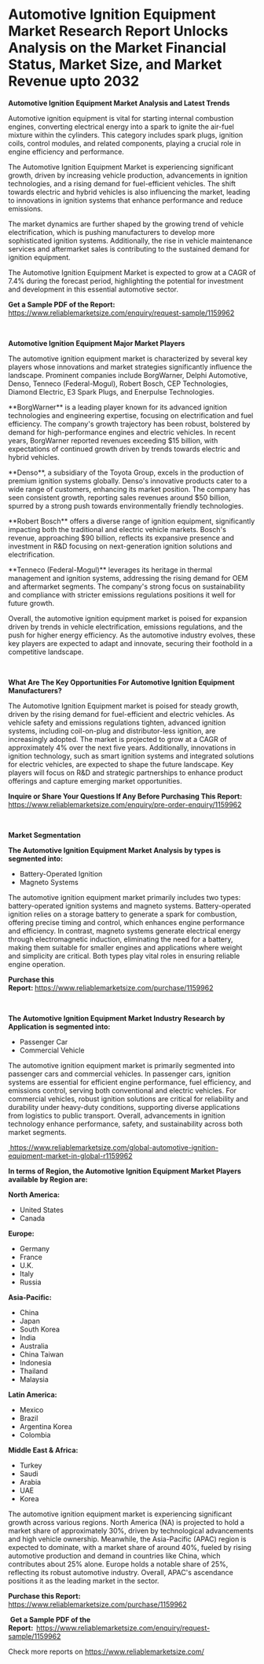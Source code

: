 <p><h1>Automotive Ignition Equipment Market Research Report Unlocks Analysis on the Market Financial Status, Market Size, and Market Revenue upto 2032</h1></p><p><strong>Automotive Ignition Equipment Market Analysis and Latest Trends</strong></p>
<p><p>Automotive ignition equipment is vital for starting internal combustion engines, converting electrical energy into a spark to ignite the air-fuel mixture within the cylinders. This category includes spark plugs, ignition coils, control modules, and related components, playing a crucial role in engine efficiency and performance.</p><p>The Automotive Ignition Equipment Market is experiencing significant growth, driven by increasing vehicle production, advancements in ignition technologies, and a rising demand for fuel-efficient vehicles. The shift towards electric and hybrid vehicles is also influencing the market, leading to innovations in ignition systems that enhance performance and reduce emissions. </p><p>The market dynamics are further shaped by the growing trend of vehicle electrification, which is pushing manufacturers to develop more sophisticated ignition systems. Additionally, the rise in vehicle maintenance services and aftermarket sales is contributing to the sustained demand for ignition equipment.</p><p>The Automotive Ignition Equipment Market is expected to grow at a CAGR of 7.4% during the forecast period, highlighting the potential for investment and development in this essential automotive sector.</p></p>
<p><strong>Get a Sample PDF of the Report:&nbsp;</strong> <a href="https://www.reliablemarketsize.com/enquiry/request-sample/1159962?utm_campaign=3176&utm_medium=2&utm_source=Github&utm_content=ia&utm_term=22032025&utm_id=automotive-ignition-equipment">https://www.reliablemarketsize.com/enquiry/request-sample/1159962</a></p>
<p>&nbsp;</p>
<p><strong>Automotive Ignition Equipment Major Market Players</strong></p>
<p><p>The automotive ignition equipment market is characterized by several key players whose innovations and market strategies significantly influence the landscape. Prominent companies include BorgWarner, Delphi Automotive, Denso, Tenneco (Federal-Mogul), Robert Bosch, CEP Technologies, Diamond Electric, E3 Spark Plugs, and Enerpulse Technologies.</p><p>**BorgWarner** is a leading player known for its advanced ignition technologies and engineering expertise, focusing on electrification and fuel efficiency. The company's growth trajectory has been robust, bolstered by demand for high-performance engines and electric vehicles. In recent years, BorgWarner reported revenues exceeding $15 billion, with expectations of continued growth driven by trends towards electric and hybrid vehicles.</p><p>**Denso**, a subsidiary of the Toyota Group, excels in the production of premium ignition systems globally. Denso's innovative products cater to a wide range of customers, enhancing its market position. The company has seen consistent growth, reporting sales revenues around $50 billion, spurred by a strong push towards environmentally friendly technologies.</p><p>**Robert Bosch** offers a diverse range of ignition equipment, significantly impacting both the traditional and electric vehicle markets. Bosch's revenue, approaching $90 billion, reflects its expansive presence and investment in R&D focusing on next-generation ignition solutions and electrification.</p><p>**Tenneco (Federal-Mogul)** leverages its heritage in thermal management and ignition systems, addressing the rising demand for OEM and aftermarket segments. The company's strong focus on sustainability and compliance with stricter emissions regulations positions it well for future growth.</p><p>Overall, the automotive ignition equipment market is poised for expansion driven by trends in vehicle electrification, emissions regulations, and the push for higher energy efficiency. As the automotive industry evolves, these key players are expected to adapt and innovate, securing their foothold in a competitive landscape.</p></p>
<p>&nbsp;</p>
<p><strong>What Are The Key Opportunities For Automotive Ignition Equipment Manufacturers?</strong></p>
<p><p>The Automotive Ignition Equipment market is poised for steady growth, driven by the rising demand for fuel-efficient and electric vehicles. As vehicle safety and emissions regulations tighten, advanced ignition systems, including coil-on-plug and distributor-less ignition, are increasingly adopted. The market is projected to grow at a CAGR of approximately 4% over the next five years. Additionally, innovations in ignition technology, such as smart ignition systems and integrated solutions for electric vehicles, are expected to shape the future landscape. Key players will focus on R&D and strategic partnerships to enhance product offerings and capture emerging market opportunities.</p></p>
<p><strong>Inquire or Share Your Questions If Any Before Purchasing This Report:</strong> <a href="https://www.reliablemarketsize.com/enquiry/pre-order-enquiry/1159962?utm_campaign=3176&utm_medium=2&utm_source=Github&utm_content=ia&utm_term=22032025&utm_id=automotive-ignition-equipment">https://www.reliablemarketsize.com/enquiry/pre-order-enquiry/1159962</a></p>
<p>&nbsp;</p>
<p><strong>Market Segmentation</strong></p>
<p><strong>The Automotive Ignition Equipment Market Analysis by types is segmented into:</strong></p>
<p><ul><li>Battery-Operated Ignition</li><li>Magneto Systems</li></ul></p>
<p><p>The automotive ignition equipment market primarily includes two types: battery-operated ignition systems and magneto systems. Battery-operated ignition relies on a storage battery to generate a spark for combustion, offering precise timing and control, which enhances engine performance and efficiency. In contrast, magneto systems generate electrical energy through electromagnetic induction, eliminating the need for a battery, making them suitable for smaller engines and applications where weight and simplicity are critical. Both types play vital roles in ensuring reliable engine operation.</p></p>
<p><strong>Purchase this Report:&nbsp;</strong><a href="https://www.reliablemarketsize.com/purchase/1159962?utm_campaign=3176&utm_medium=2&utm_source=Github&utm_content=ia&utm_term=22032025&utm_id=automotive-ignition-equipment">https://www.reliablemarketsize.com/purchase/1159962</a></p>
<p>&nbsp;</p>
<p><strong>The Automotive Ignition Equipment Market Industry Research by Application is segmented into:</strong></p>
<p><ul><li>Passenger Car</li><li>Commercial Vehicle</li></ul></p>
<p><p>The automotive ignition equipment market is primarily segmented into passenger cars and commercial vehicles. In passenger cars, ignition systems are essential for efficient engine performance, fuel efficiency, and emissions control, serving both conventional and electric vehicles. For commercial vehicles, robust ignition solutions are critical for reliability and durability under heavy-duty conditions, supporting diverse applications from logistics to public transport. Overall, advancements in ignition technology enhance performance, safety, and sustainability across both market segments.</p></p>
<p><a href="https://www.reliablemarketsize.com/global-automotive-ignition-equipment-market-in-global-r1159962?utm_campaign=3176&utm_medium=2&utm_source=Github&utm_content=ia&utm_term=22032025&utm_id=automotive-ignition-equipment">&nbsp;https://www.reliablemarketsize.com/global-automotive-ignition-equipment-market-in-global-r1159962</a></p>
<p><strong>In terms of Region, the Automotive Ignition Equipment Market Players available by Region are:</strong></p>
<p>
    <p> <strong> North America: </strong>
        <ul>
            <li>United States</li>
            <li>Canada</li>
        </ul>
        </p> 
    <p> <strong> Europe: </strong>
        <ul>
            <li>Germany</li>
            <li>France</li>
            <li>U.K.</li>
            <li>Italy</li>
            <li>Russia</li>
        </ul>
        </p> 
    <p> <strong> Asia-Pacific: </strong>
        <ul>
            <li>China</li>
            <li>Japan</li>
            <li>South Korea</li>
            <li>India</li>
            <li>Australia</li>
            <li>China Taiwan</li>
            <li>Indonesia</li>
            <li>Thailand</li>
            <li>Malaysia</li>
        </ul>
        </p> 
    <p> <strong> Latin America: </strong>
        <ul>
            <li>Mexico</li>
            <li>Brazil</li>
            <li>Argentina Korea</li>
            <li>Colombia</li>
        </ul>
        </p> 
    <p> <strong> Middle East & Africa: </strong>
        <ul>
            <li>Turkey</li>
            <li>Saudi</li>
            <li>Arabia</li>
            <li>UAE</li>
            <li>Korea</li>
        </ul>
    </p>
    </p>
<p><p>The automotive ignition equipment market is experiencing significant growth across various regions. North America (NA) is projected to hold a market share of approximately 30%, driven by technological advancements and high vehicle ownership. Meanwhile, the Asia-Pacific (APAC) region is expected to dominate, with a market share of around 40%, fueled by rising automotive production and demand in countries like China, which contributes about 25% alone. Europe holds a notable share of 25%, reflecting its robust automotive industry. Overall, APAC's ascendance positions it as the leading market in the sector.</p></p>
<p><strong>Purchase this Report: </strong><a href="https://www.reliablemarketsize.com/purchase/1159962?utm_campaign=3176&utm_medium=2&utm_source=Github&utm_content=ia&utm_term=22032025&utm_id=automotive-ignition-equipment">https://www.reliablemarketsize.com/purchase/1159962</a></p>
<p>&nbsp;<strong>Get a Sample PDF of the Report:&nbsp;&nbsp;</strong><a href="https://www.reliablemarketsize.com/enquiry/request-sample/1159962?utm_campaign=3176&utm_medium=2&utm_source=Github&utm_content=ia&utm_term=22032025&utm_id=automotive-ignition-equipment">https://www.reliablemarketsize.com/enquiry/request-sample/1159962</a></p>
<p><strong></strong></p>
<p>Check more reports on <a href="https://www.reliablemarketsize.com/?utm_campaign=3176&utm_medium=2&utm_source=Github&utm_content=ia&utm_term=22032025&utm_id=automotive-ignition-equipment">https://www.reliablemarketsize.com/</a></p>